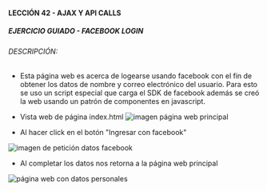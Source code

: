 #### LECCIÓN 42 - AJAX Y API CALLS
##### EJERCICIO GUIADO - FACEBOOK LOGIN
###### DESCRIPCIÓN: 
- Esta página web es acerca de logearse usando facebook con el fin de obtener los datos de nombre y correo electrónico del usuario. Para esto se uso un script especial que carga el SDK de facebook además se creó la web usando un patrón de componentes en javascript.

- Vista web de página index.html
![imagen página web principal](https://image.prntscr.com/image/_zeJlsrtTwS9q4La63AmHg.png)

- Al hacer click en el botón "Ingresar con facebook"

![imagen de petición datos facebook](https://image.prntscr.com/image/vErokqavS9mcV3eHwi0viw.png)

- Al completar los datos nos retorna a la página web principal

![página web con datos personales](https://image.prntscr.com/image/9isQp8fCSIegAklpJ3tz5g.png)

